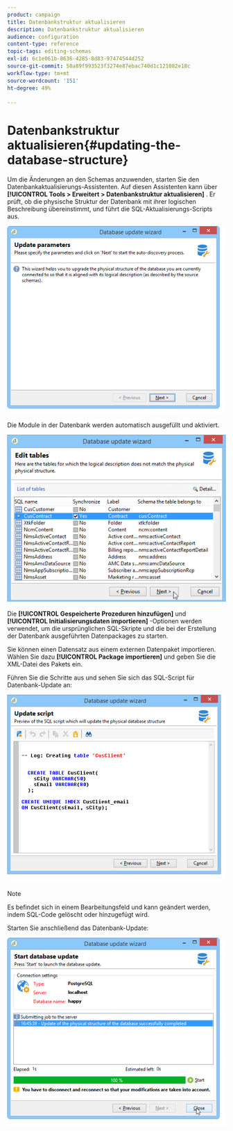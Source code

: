 ```yaml
---
product: campaign
title: Datenbankstruktur aktualisieren
description: Datenbankstruktur aktualisieren
audience: configuration
content-type: reference
topic-tags: editing-schemas
exl-id: 6c1e061b-8636-4285-8d83-97474544d252
source-git-commit: 50a89f993523f3274e87ebac740d1c121082e18c
workflow-type: tm+mt
source-wordcount: '151'
ht-degree: 49%

---
```


# Datenbankstruktur aktualisieren{#updating-the-database-structure}



Um die Änderungen an den Schemas anzuwenden, starten Sie den Datenbankaktualisierungs-Assistenten. Auf diesen Assistenten kann über **[!UICONTROL Tools > Erweitert > Datenbankstruktur aktualisieren]** . Er prüft, ob die physische Struktur der Datenbank mit ihrer logischen Beschreibung übereinstimmt, und führt die SQL-Aktualisierungs-Scripts aus.

![](assets/d_ncs_integration_schema_update.png)

Die Module in der Datenbank werden automatisch ausgefüllt und aktiviert.

![](assets/d_ncs_integration_schema_update_select.png)

Die **[!UICONTROL Gespeicherte Prozeduren hinzufügen]** und **[!UICONTROL Initialisierungsdaten importieren]** -Optionen werden verwendet, um die ursprünglichen SQL-Skripte und die bei der Erstellung der Datenbank ausgeführten Datenpackages zu starten.

Sie können einen Datensatz aus einem externen Datenpaket importieren. Wählen Sie dazu **[!UICONTROL Package importieren]** und geben Sie die XML-Datei des Pakets ein.

Führen Sie die Schritte aus und sehen Sie sich das SQL-Script für Datenbank-Update an:

![](assets/d_ncs_integration_schema_update2.png)

>[!NOTE]
>
>Es befindet sich in einem Bearbeitungsfeld und kann geändert werden, indem SQL-Code gelöscht oder hinzugefügt wird.

Starten Sie anschließend das Datenbank-Update:

![](assets/d_ncs_integration_schema_update3.png)
